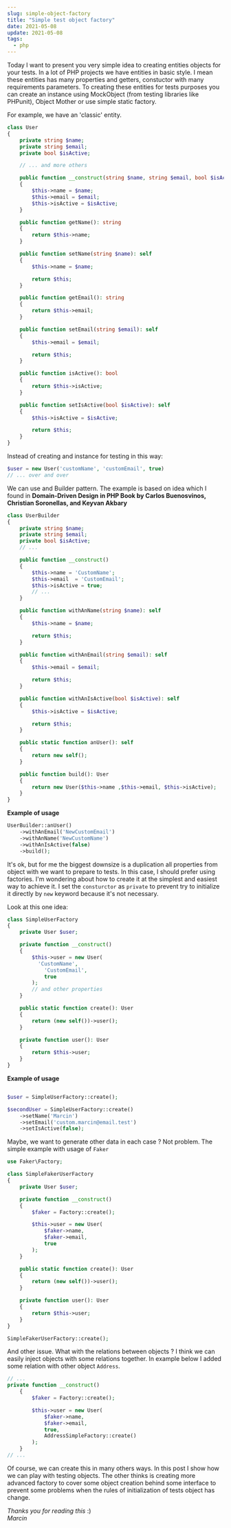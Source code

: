 ```yaml
---
slug: simple-object-factory
title: "Simple test object factory"
date: 2021-05-08
update: 2021-05-08
tags:
  - php
---
```


Today I want to present you very simple idea to creating entities objects for your tests.
In a lot of PHP projects we have entities in basic style. I mean these entities has many properties and getters,
constuctor with many requirements parameters. To creating these entities for tests purposes you can create an
instance using MockObject (from testing libraries like PHPunit), Object Mother or use simple static factory.

For example, we have an 'classic' entity.

```php
class User
{
    private string $name;
    private string $email;
    private bool $isActive;

    // ... and more others

    public function __construct(string $name, string $email, bool $isActive)
    {
        $this->name = $name;
        $this->email = $email;
        $this->isActive = $isActive;
    }

    public function getName(): string
    {
        return $this->name;
    }

    public function setName(string $name): self
    {
        $this->name = $name;

        return $this;
    }

    public function getEmail(): string
    {
        return $this->email;
    }

    public function setEmail(string $email): self
    {
        $this->email = $email;

        return $this;
    }

    public function isActive(): bool
    {
        return $this->isActive;
    }

    public function setIsActive(bool $isActive): self
    {
        $this->isActive = $isActive;

        return $this;
    }
}
```

Instead of creating and instance for testing in this way:

```php
$user = new User('customName', 'customEmail', true)
// ... over and over

```

We can use and Builder pattern. The example is based on idea which I found in
**Domain-Driven Design in PHP Book by Carlos Buenosvinos, Christian Soronellas, and Keyvan Akbary**

```php
class UserBuilder
{
    private string $name;
    private string $email;
    private bool $isActive;
    // ...

    public function __construct()
    {
        $this->name = 'CustomName';
        $this->email  = 'CustomEmail';
        $this->isActive = true;
        // ...
    }

    public function withAnName(string $name): self
    {
        $this->name = $name;

        return $this;
    }

    public function withAnEmail(string $email): self
    {
        $this->email = $email;

        return $this;
    }

    public function withAnIsActive(bool $isActive): self
    {
        $this->isActive = $isActive;

        return $this;
    }

    public static function anUser(): self
    {
        return new self();
    }

    public function build(): User
    {
        return new User($this->name ,$this->email, $this->isActive);
    }
}
```

**Example of usage**

```php
UserBuilder::anUser()
    ->withAnEmail('NewCustomEmail')
    ->withAnName('NewCustomName')
    ->withAnIsActive(false)
    ->build();
```

It's ok, but for me the biggest downsize is a duplication all properties from object with we want to prepare to tests. In this case, I should prefer using factories. I'm wondering about how to create
it at the simplest and easiest way to achieve it. I set the `consturctor` as `private` to prevent
try to initialize it directly by `new` keyword because it's not necessary.

Look at this one idea:

```php
class SimpleUserFactory
{
    private User $user;

    private function __construct()
    {
        $this->user = new User(
          'CustomName',
            'CustomEmail',
            true
        );
        // and other properties
    }

    public static function create(): User
    {
        return (new self())->user();
    }

    private function user(): User
    {
        return $this->user;
    }
}
```

**Example of usage**

```php

$user = SimpleUserFactory::create();

$secondUser = SimpleUserFactory::create()
    ->setName('Marcin')
    ->setEmail('custom.marcin@email.test')
    ->setIsActive(false);
```

Maybe, we want to generate other data in each case ? Not problem. The simple example with usage
of `Faker`

```php
use Faker\Factory;

class SimpleFakerUserFactory
{
    private User $user;

    private function __construct()
    {
        $faker = Factory::create();

        $this->user = new User(
            $faker->name,
            $faker->email,
            true
        );
    }

    public static function create(): User
    {
        return (new self())->user();
    }

    private function user(): User
    {
        return $this->user;
    }
}

SimpleFakerUserFactory::create();
```

And other issue. What with the relations between objects ? I think we can easily inject
objects with some relations together. In example below I added some relation with other object
`Address`.

```php
// ...
private function __construct()
    {
        $faker = Factory::create();

        $this->user = new User(
            $faker->name,
            $faker->email,
            true,
            AddressSimpleFactory::create()
        );
    }
// ...
```

Of course, we can create this in many others ways. In this post I show how we can play with testing
objects. The other thinks is creating more advanced factory to cover some object creation behind some
interface to prevent some problems when the rules of initialization of tests object has change.

_Thanks you for reading this_ :)  
_Marcin_
